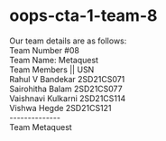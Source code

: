 # oops-cta-1-team-8
Our team details are as follows:<br>
Team Number #08<br>
Team Name: Metaquest<br>
Team Members          ||         USN<br> 
Rahul V Bandekar              2SD21CS071<br> 
Sairohitha Balam              2SD21CS077<br>
Vaishnavi Kulkarni            2SD21CS114<br>
Vishwa Hegde                  2SD21CS121<br>
--------------<br>
Team Metaquest<br>
